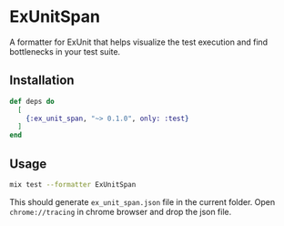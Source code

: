 # ExUnitSpan

A formatter for ExUnit that helps visualize the test execution and
find bottlenecks in your test suite.

## Installation

```elixir
def deps do
  [
    {:ex_unit_span, "~> 0.1.0", only: :test}
  ]
end
```

## Usage

```bash
mix test --formatter ExUnitSpan
```

This should generate `ex_unit_span.json` file in the current
folder. Open `chrome://tracing` in chrome browser and drop the json
file.
